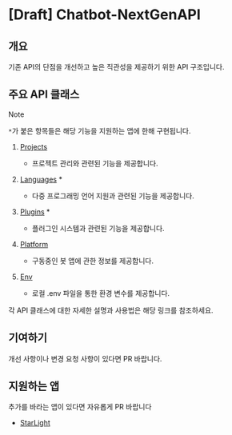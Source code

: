 # [Draft] Chatbot-NextGenAPI

## 개요

기존 API의 단점을 개선하고 높은 직관성을 제공하기 위한 API 구조입니다.

## 주요 API 클래스
> [!NOTE]
> `*`가 붙은 항목들은 해당 기능을 지원하는 앱에 한해 구현됩니다.

1. [Projects](./projects.md)
    - 프로젝트 관리와 관련된 기능을 제공합니다.

2. [Languages](./languages.md) *
    - 다중 프로그래밍 언어 지원과 관련된 기능을 제공합니다.

3. [Plugins](./plugins.md) *
    - 플러그인 시스템과 관련된 기능을 제공합니다.

4. [Platform](./platform.md)
    - 구동중인 봇 앱에 관한 정보를 제공합니다.

5. [Env](./env.md)
    - 로컬 .env 파일을 통한 환경 변수를 제공합니다.

각 API 클래스에 대한 자세한 설명과 사용법은 해당 링크를 참조하세요.

## 기여하기

개선 사항이나 변경 요청 사항이 있다면 PR 바랍니다.

## 지원하는 앱
추가를 바라는 앱이 있다면 자유롭게 PR 바랍니다
- [StarLight](https://github.com/mooner1022/StarLight)